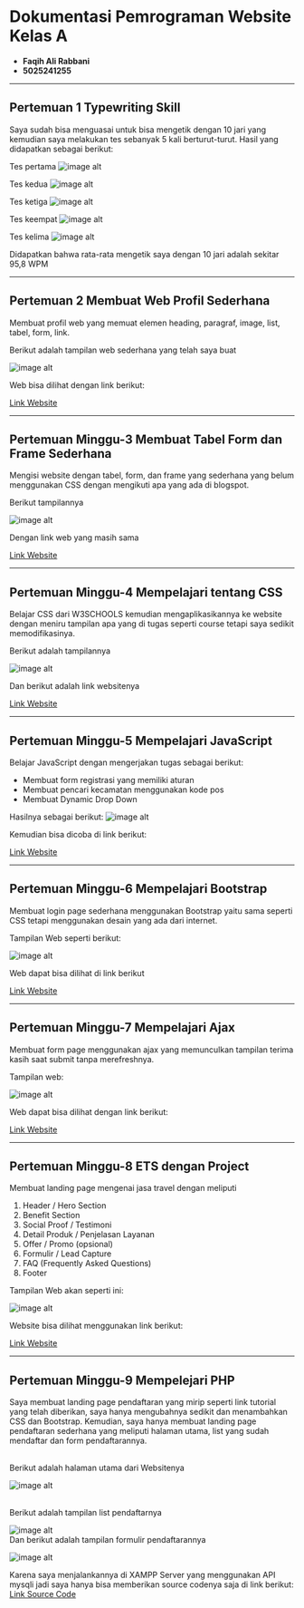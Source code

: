 # Dokumentasi Pemrograman Website Kelas A
- __Faqih Ali Rabbani__
- __5025241255__
------------------------------------------
## Pertemuan 1 Typewriting Skill

Saya sudah bisa menguasai untuk bisa mengetik dengan 10 jari yang kemudian saya melakukan tes sebanyak 5 kali berturut-turut. Hasil yang didapatkan sebagai berikut:

Tes pertama
![image alt](https://github.com/fqhali/Dokumentasi-PWEB-A/blob/5f1b905d1c8e64b41a9e8c8bbcd986c26d827788/asset/Screenshot%20(121).png)

Tes kedua
![image alt](https://github.com/fqhali/Dokumentasi-PWEB-A/blob/5f1b905d1c8e64b41a9e8c8bbcd986c26d827788/asset/Screenshot%20(122).png)

Tes ketiga
![image alt](https://github.com/fqhali/Dokumentasi-PWEB-A/blob/5f1b905d1c8e64b41a9e8c8bbcd986c26d827788/asset/Screenshot%20(123).png)

Tes keempat
![image alt](https://github.com/fqhali/Dokumentasi-PWEB-A/blob/5f1b905d1c8e64b41a9e8c8bbcd986c26d827788/asset/Screenshot%20(125).png)

Tes kelima
![image alt](https://github.com/fqhali/Dokumentasi-PWEB-A/blob/5f1b905d1c8e64b41a9e8c8bbcd986c26d827788/asset/Screenshot%20(126).png)

Didapatkan bahwa rata-rata mengetik saya dengan 10 jari adalah sekitar 95,8 WPM

------------------------------------------------------
## Pertemuan 2 Membuat Web Profil Sederhana

Membuat profil web yang memuat elemen heading, paragraf, image, list, tabel, form, link.

Berikut adalah tampilan web sederhana yang telah saya buat

![image alt](https://github.com/fqhali/Dokumentasi-PWEB-A/blob/6718fdf8e6ed550777542eb0c9c51f33ec857d9a/asset/Screenshot%20(128).png)

Web bisa dilihat dengan link berikut:

[Link Website](https://fqhali.github.io/profilhtml/)

----------------------
## Pertemuan Minggu-3 Membuat Tabel Form dan Frame Sederhana

Mengisi website dengan tabel, form, dan frame yang sederhana yang belum menggunakan CSS dengan mengikuti apa yang ada di blogspot.

Berikut tampilannya

![image alt](https://github.com/fqhali/Dokumentasi-PWEB-A/blob/c116d9a9c5007e65a451d7ff98a7fef3438a051f/asset/Screenshot%20(138).png)

Dengan link web yang masih sama

[Link Website](https://fqhali.github.io/profilhtml/)

---------------------
## Pertemuan Minggu-4 Mempelajari tentang CSS

Belajar CSS dari W3SCHOOLS kemudian mengaplikasikannya ke website dengan meniru tampilan apa yang di tugas seperti course tetapi saya sedikit memodifikasinya. 

Berikut adalah tampilannya

![image alt](https://github.com/fqhali/Dokumentasi-PWEB-A/blob/df8f56b599c5d381d5090d8a6fe78f6b160ce48c/asset/Screenshot%202025-09-21%20194538.png)

Dan berikut adalah link websitenya

[Link Website](https://fqhali.github.io/profilhtml/)

---------------------
## Pertemuan Minggu-5 Mempelajari JavaScript

Belajar JavaScript dengan mengerjakan tugas sebagai berikut:

- Membuat form registrasi yang memiliki aturan
- Membuat pencari kecamatan menggunakan kode pos
- Membuat Dynamic Drop Down

Hasilnya sebagai berikut:
![image alt](https://github.com/fqhali/Dokumentasi-PWEB-A/blob/2ba9990825553026df34a32f8198d20fda0f6cc0/asset/Screenshot%202025-09-28%20231523.png)

Kemudian bisa dicoba di link berikut:

[Link Website](https://fqhali.github.io/profilhtml/)

-----------------------
## Pertemuan Minggu-6 Mempelajari Bootstrap

Membuat login page sederhana menggunakan Bootstrap yaitu sama seperti CSS tetapi menggunakan desain yang ada dari internet.

Tampilan Web seperti berikut:

![image alt](https://github.com/fqhali/Dokumentasi-PWEB-A/blob/fc66b5a92ca569bdd30cfa58a0610219acd7daf0/asset/Screenshot%20(151).png)

Web dapat bisa dilihat di link berikut

[Link Website](https://fqhali.github.io/bootstraptes/)

----------------------------
## Pertemuan Minggu-7 Mempelajari Ajax

Membuat form page menggunakan ajax yang memunculkan tampilan terima kasih saat submit tanpa merefreshnya.

Tampilan web:

![image alt](https://github.com/fqhali/Dokumentasi-PWEB-A/blob/fc66b5a92ca569bdd30cfa58a0610219acd7daf0/asset/Screenshot%20(150).png)

Web dapat bisa dilihat dengan link berikut:

[Link Website](https://fqhali.github.io/ajaxtest/)

------------------------------
## Pertemuan Minggu-8 ETS dengan Project

Membuat landing page mengenai jasa travel dengan meliputi 
1. Header / Hero Section
2. Benefit Section
3. Social Proof / Testimoni
4. Detail Produk / Penjelasan Layanan
5. Offer / Promo (opsional)
6. Formulir / Lead Capture
7. FAQ (Frequently Asked Questions)
8. Footer

Tampilan Web akan seperti ini:

![image alt](https://github.com/fqhali/Dokumentasi-PWEB-A/blob/4529fa5b14f1da9a5cdc34cd19850ad0152e05f8/asset/Screenshot%20(152).png)

Website bisa dilihat menggunakan link berikut:

[Link Website](https://fqhali.github.io/projectETS/)

------------------------
## Pertemuan Minggu-9 Mempelejari PHP

Saya membuat landing page pendaftaran yang mirip seperti link tutorial yang telah diberikan, saya hanya mengubahnya sedikit dan menambahkan CSS dan Bootstrap. Kemudian, saya hanya membuat landing page pendaftaran sederhana yang meliputi halaman utama, list yang sudah mendaftar dan form pendaftarannya.

<br>
Berikut adalah halaman utama dari Websitenya

![image alt](https://github.com/fqhali/Dokumentasi-PWEB-A/blob/8d7dfa5825fd4eeff246366f7b28881ce366ca84/asset/Screenshot%20(163).png)

<br>
Berikut adalah tampilan list pendaftarnya

![image alt](https://github.com/fqhali/Dokumentasi-PWEB-A/blob/8d7dfa5825fd4eeff246366f7b28881ce366ca84/asset/Screenshot%20(164).png)
<br>
Dan berikut adalah tampilan formulir pendaftarannya

![image alt](https://github.com/fqhali/Dokumentasi-PWEB-A/blob/8d7dfa5825fd4eeff246366f7b28881ce366ca84/asset/Screenshot%20(165).png)

Karena saya menjalankannya di XAMPP Server yang menggunakan API mysqli jadi saya hanya bisa memberikan source codenya saja di link berikut:
[Link Source Code](https://github.com/fqhali/Mencoba-PHP)
